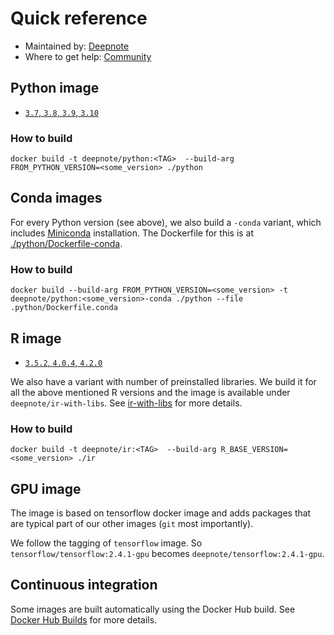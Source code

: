 # Quick reference
 * Maintained by: [Deepnote](https://deepnote.com/)
 * Where to get help: [Community](https://community.deepnote.com/join?invitation_token=0ba08a2332e8ec002f56f8c1eefdb5bc49af0bae-ff6f0d9b-5045-4511-b6d3-a4fe2595c951)

## Python image
* [`3.7`, `3.8`, `3.9`, `3.10`](https://github.com/deepnote/environments/blob/main/python/Dockerfile)

### How to build 
```
docker build -t deepnote/python:<TAG>  --build-arg FROM_PYTHON_VERSION=<some_version> ./python
```

## Conda images
For every Python version (see above), we also build a `-conda` variant, which includes [Miniconda](https://docs.conda.io/en/latest/miniconda.html) installation.
The Dockerfile for this is at [./python/Dockerfile-conda](https://github.com/deepnote/environments/blob/main/python/Dockerfile-conda).

### How to build
```
docker build --build-arg FROM_PYTHON_VERSION=<some_version> -t deepnote/python:<some_version>-conda ./python --file .python/Dockerfile.conda
```

## R image
* [`3.5.2`, `4.0.4`, `4.2.0`](https://github.com/deepnote/environments/blob/main/ir/Dockerfile)

We also have a variant with number of preinstalled libraries. We build it for all the above mentioned R versions 
and the image is available under `deepnote/ir-with-libs`. See [ir-with-libs](./ir-with-libs/) for more details.

### How to build 
```
docker build -t deepnote/ir:<TAG>  --build-arg R_BASE_VERSION=<some_version> ./ir
```

## GPU image
The image is based on tensorflow docker image and adds packages that are typical part of our other images (`git` most importantly).

We follow the tagging of `tensorflow` image. So `tensorflow/tensorflow:2.4.1-gpu` becomes `deepnote/tensorflow:2.4.1-gpu`.

## Continuous integration
Some images are built automatically using the Docker Hub build. See [Docker Hub Builds](https://hub.docker.com/repository/docker/deepnote/python/builds) for more details.